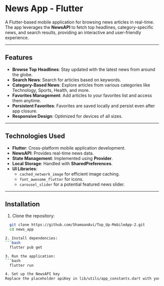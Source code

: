 # News App - Flutter

A Flutter-based mobile application for browsing news articles in real-time. The app leverages the **NewsAPI** to fetch top headlines, category-specific news, and search results, providing an interactive and user-friendly experience.

---

## **Features**
- **Browse Top Headlines**: Stay updated with the latest news from around the globe.
- **Search News**: Search for articles based on keywords.
- **Category-Based News**: Explore articles from various categories like Technology, Sports, Health, and more.
- **Favorites Management**: Add articles to your favorites list and access them anytime.
- **Persistent Favorites**: Favorites are saved locally and persist even after app closure.
- **Responsive Design**: Optimized for devices of all sizes.

---

## **Technologies Used**
- **Flutter**: Cross-platform mobile application development.
- **NewsAPI**: Provides real-time news data.
- **State Management**: Implemented using **Provider**.
- **Local Storage**: Handled with **SharedPreferences**.
- **UI Libraries**:
  - `cached_network_image` for efficient image caching.
  - `font_awesome_flutter` for icons.
  - `carousel_slider` for a potential featured news slider.

---

## **Installation**

1. Clone the repository:
  ```bash
    git clone https://github.com/ShamaanAvi/Top_Up-MobileApp-2.git
    cd news_app

2. Install dependencies:
  ```bash
    flutter pub get

3. Run the application:
  ```bash
    flutter run

4. Set up the NewsAPI key
Replace the placeholder apiKey in lib/utils/app_constants.dart with your NewsAPI key.
